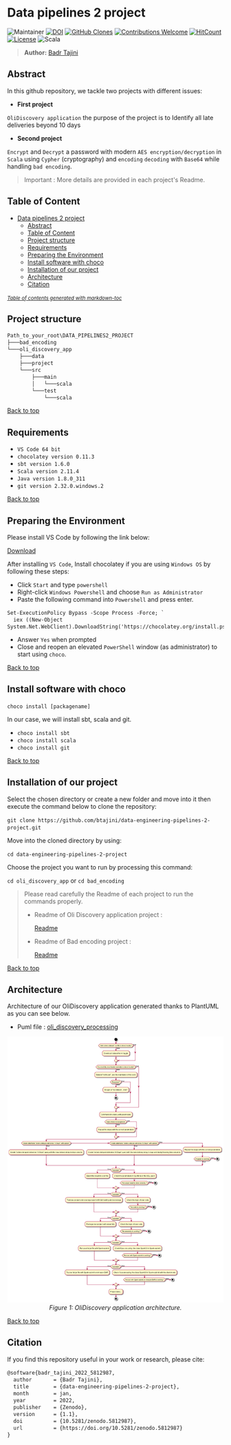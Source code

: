 # Data pipelines 2 project

![Maintainer](https://img.shields.io/badge/maintainer-BTajini-blue) [![DOI](https://zenodo.org/badge/DOI/10.5281/zenodo.5812987.svg)](https://doi.org/10.5281/zenodo.5812987) [![GitHub Clones](https://img.shields.io/badge/dynamic/json?color=success&label=Clone&query=count&url=<url>?raw=True&logo=github)](https://github.com/BTajini/data-engineering-pipelines-2-project) [![Contributions Welcome](https://img.shields.io/badge/contributions-welcome-brightgreen.svg?style=flat)](https://github.com/dwyl/esta/issues) [![HitCount](https://hits.dwyl.com/BTajini/data-engineering-pipelines-2-project.svg?style=flat-square)](http://hits.dwyl.com/BTajini/data-engineering-pipelines-2-project) [![License](https://img.shields.io/badge/License-BSD_3--Clause-blue.svg)](https://opensource.org/licenses/BSD-3-Clause) ![Scala](https://img.shields.io/badge/scala-%23DC322F.svg?style=for-the-badge&logo=scala&logoColor=white) 

> **Author:**
> [Badr Tajini](https://scholar.google.fr/citations?user=YuxT3tYAAAAJ&hl=en) <br>

## Abstract 
In this github repository, we tackle two projects with different issues:

- **First project**

`OliDiscovery application`
the purpose of the project is to 
Identify all late deliveries beyond 10 days

- **Second project**

`Encrypt` and `Decrypt` a password with modern `AES encryption/decryption` in `Scala` using `Cypher` (cryptography) and `encoding` `decoding` with `Base64` while handling `bad encoding`.

> Important : More details are provided in each project's Readme.


## Table of Content

- [Data pipelines 2 project](#data-pipelines-2-project)
  * [Abstract](#abstract)
  * [Table of Content](#table-of-content)
  * [Project structure](#project-structure)
  * [Requirements](#requirements)
  * [Preparing the Environment](#preparing-the-environment)
  * [Install software with choco](#install-software-with-choco)
  * [Installation of our project](#installation-of-our-project)
  * [Architecture](#architecture)
  * [Citation](#citation)

<small><i><a href='http://ecotrust-canada.github.io/markdown-toc/'>Table of contents generated with markdown-toc</a></i></small>


## Project structure
```
Path_to_your_root\DATA_PIPELINES2_PROJECT
├───bad_encoding
└───oli_discovery_app
    ├───data
    ├───project
    └───src
        ├───main
        │   └───scala
        └───test
            └───scala
```
[Back to top](#)
## Requirements

- `VS Code 64 bit`
- `chocolatey version 0.11.3`
- `sbt version 1.6.0`
- `Scala version 2.11.4`
- `Java version 1.8.0_311`
- `git version 2.32.0.windows.2`

[Back to top](#)

## Preparing the Environment
Please install VS Code by following the link below:

[Download](https://code.visualstudio.com/download)

After installing `VS Code`, Install chocolatey if you are using `Windows OS` by following these steps:

- Click `Start` and type `powershell`
- Right-click `Windows Powershell` and choose `Run as Administrator`
- Paste the following command into `Powershell` and press enter.
```
Set-ExecutionPolicy Bypass -Scope Process -Force; `
  iex ((New-Object System.Net.WebClient).DownloadString('https://chocolatey.org/install.ps1'))
```
- Answer `Yes` when prompted
- Close and reopen an elevated `PowerShell` window (as administrator) to start using `choco`.

[Back to top](#)

## Install software with choco

`choco install [packagename]`

In our case, we will install sbt, scala and git.
- `choco install sbt`
- `choco install scala`
- `choco install git`

[Back to top](#)

## Installation of our project
Select the chosen directory or create a new folder and move into it then execute the command below to clone the repository:

`git clone https://github.com/btajini/data-engineering-pipelines-2-project.git`

Move into the cloned directory by using:

`cd data-engineering-pipelines-2-project`

Choose the project you want to run by processing this command:

`cd oli_discovery_app` or `cd bad_encoding`

>Please read carefully the Readme of each project to run the commands properly.
>- Readme of Oli Discovery application project :
>
>   [Readme](oli_discovery_app/README.md)
>
>- Readme of Bad encoding project : 
>
>   [Readme](bad_encoding/README.md)

[Back to top](#)

## Architecture

Architecture of our OliDiscovery application generated thanks to PlantUML as you can see below.
- Puml file : [oli_discovery_processing](assets/oli_discovery_processing.puml)

<p align="center">
    <img src="assets/Olist_Discovery.png"/> <br />
    <em>
    Figure 1: OliDiscovery application architecture.
    </em>
</p>

[Back to top](#)

## Citation
If you find this repository useful in your work or research, please cite:
```
@software{badr_tajini_2022_5812987,
  author       = {Badr Tajini},
  title        = {data-engineering-pipelines-2-project},
  month        = jan,
  year         = 2022,
  publisher    = {Zenodo},
  version      = {1.1},
  doi          = {10.5281/zenodo.5812987},
  url          = {https://doi.org/10.5281/zenodo.5812987}
}
```
